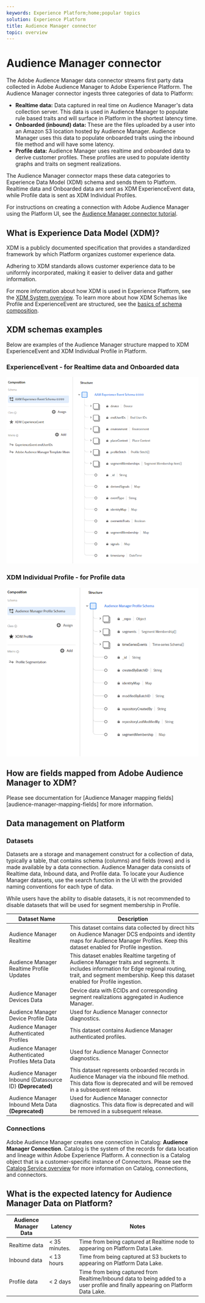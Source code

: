 ```yaml
---
keywords: Experience Platform;home;popular topics
solution: Experience Platform
title: Audience Manager connector
topic: overview
---
```


# Audience Manager connector

The Adobe Audience Manager data connector streams first party data collected in Adobe Audience Manager to Adobe Experience Platform. The Audience Manager connector ingests three categories of data to Platform:

- **Realtime data:** Data captured in real time on Audience Manager's data collection server. This data is used in Audience Manager to populate rule based traits and will surface in Platform in the shortest latency time.
- **Onboarded (inbound) data:** These are the files uploaded by a user into an Amazon S3 location hosted by Audience Manager. Audience Manager uses this data to populate onboarded traits using the inbound file method and will have some latency.
- **Profile data:** Audience Manager uses realtime and onboarded data to derive customer profiles. These profiles are used to populate identity graphs and traits on segment realizations.

The Audience Manager connector maps these data categories to Experience Data Model (XDM) schema and sends them to Platform. Realtime data and Onboarded data are sent as XDM ExperienceEvent data, while Profile data is sent as XDM Individual Profiles.

For instructions on creating a connection with Adobe Audience Manager using the Platform UI, see the [Audience Manager connector tutorial](https://www.adobe.io/apis/experienceplatform/home/tutorials/sources-ui-tutorials.html#!api-specification/markdown/narrative/tutorials/sources_tutorial/ui/adobe-applications/aam-ui-tutorial.md).

## What is Experience Data Model (XDM)?

XDM is a publicly documented specification that provides a standardized framework by which Platform organizes customer experience data.

Adhering to XDM standards allows customer experience data to be uniformly incorporated, making it easier to deliver data and gather information.

For more information about how XDM is used in Experience Platform, see the [XDM System overview](../../xdm/home.md). To learn more about how XDM Schemas like Profile and ExperienceEvent are structured, see the [basics of schema composition](../../xdm/schema/composition.md).

## XDM schemas examples

Below are examples of the Audience Manager structure mapped to XDM ExperienceEvent and XDM Individual Profile in Platform.

### ExperienceEvent - for Realtime data and Onboarded data

![](images/aam-experience-events-for-dcs-and-onboarding-data.png)

### XDM Individual Profile - for Profile data

![](images/aam-profile-xdm-for-profile-data.png)

## How are fields mapped from Adobe Audience Manager to XDM?

Please see documentation for [Audience Manager mapping fields][audience-manager-mapping-fields] for more information.

## Data management on Platform

### Datasets

Datasets are a storage and management construct for a collection of data, typically a table, that contains schema (columns) and fields (rows) and is made available by a data connection. Audience Manager data consists of Realtime data, Inbound data, and Profile data. To locate your Audience Manager datasets, use the search function in the UI with the provided naming conventions for each type of data.

While users have the ability to disable datasets, it is not recommended to disable datasets that will be used for segment membership in Profile.

| Dataset Name | Description |
| ------------ | ----------- |
| Audience Manager Realtime | This dataset contains data collected by direct hits on Audience Manager DCS endpoints and identity maps for Audience Manager Profiles. Keep this dataset enabled for Profile ingestion. |
| Audience Manager Realtime Profile Updates | This dataset enables Realtime targeting of Audience Manager traits and segments. It includes information for Edge regional routing, trait, and segment membership. Keep this dataset enabled for Profile ingestion. |
| Audience Manager Devices Data | Device data with ECIDs and corresponding segment realizations aggregated in Audience Manager. |
| Audience Manager Device Profile Data | Used for Audience Manager connector diagnostics. |
| Audience Manager Authenticated Profiles | This dataset contains Audience Manager authenticated profiles. |
| Audience Manager Authenticated Profiles Meta Data | Used for Audience Manager Connector diagnostics.  |
| Audience Manager Inbound {Datasource ID} **(Deprecated)** | This dataset represents onboarded records in Audience Manager via the inbound file method. This data flow is deprecated and will be removed in a subsequent release. |
| Audience Manager Inbound Meta Data **(Deprecated)** | Used for Audience Manager connector diagnostics. This data flow is deprecated and will be removed in a subsequent release. |

### Connections

Adobe Audience Manager creates one connection in Catalog: **Audience Manager Connection**. Catalog is the system of the records for data location and lineage within Adobe Experience Platform. A connection is a Catalog object that is a customer-specific instance of Connectors. Please see the [Catalog Service overview](../../catalog/home.md) for more information on Catalog, connections, and connectors.

## What is the expected latency for Audience Manager Data on Platform?

| Audience Manager Data | Latency | Notes |
| --- | --- | --- |
| Realtime data | < 35 minutes. | Time from being captured at Realtime node to appearing on Platform Data Lake. |
| Inbound data | < 13 hours | Time from being captured at S3 buckets to appearing on Platform Data Lake. |
| Profile data | < 2 days  | Time from being captured from Realtime/Inbound data to being added to a user profile and finally appearing on Platform Data Lake. |